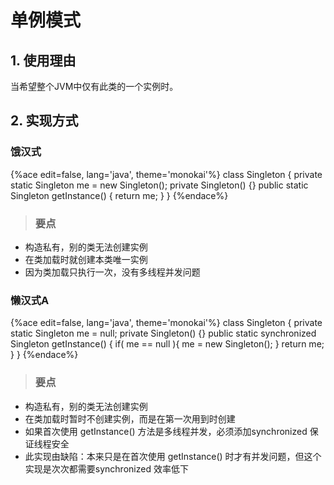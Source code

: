 # 单例模式

## 1. 使用理由
当希望整个JVM中仅有此类的一个实例时。

## 2. 实现方式

### 饿汉式

{%ace edit=false, lang='java', theme='monokai'%}
class Singleton {
  private static Singleton me = new Singleton();
  private Singleton() {}
  public static Singleton getInstance() {
    return me;
  }
}
{%endace%}

> ### 要点
* 构造私有，别的类无法创建实例
* 在类加载时就创建本类唯一实例
* 因为类加载只执行一次，没有多线程并发问题

### 懒汉式A

{%ace edit=false, lang='java', theme='monokai'%}
class Singleton {
  private static Singleton me = null;
  private Singleton() {}
  public static synchronized Singleton getInstance() {
    if( me == null ){
      me = new Singleton();
    }
    return me;
  }
}
{%endace%}

> ### 要点
* 构造私有，别的类无法创建实例
* 在类加载时暂时不创建实例，而是在第一次用到时创建
* 如果首次使用 getInstance() 方法是多线程并发，必须添加synchronized 保证线程安全
* 此实现由缺陷：本来只是在首次使用 getInstance() 时才有并发问题，但这个实现是次次都需要synchronized 效率低下

